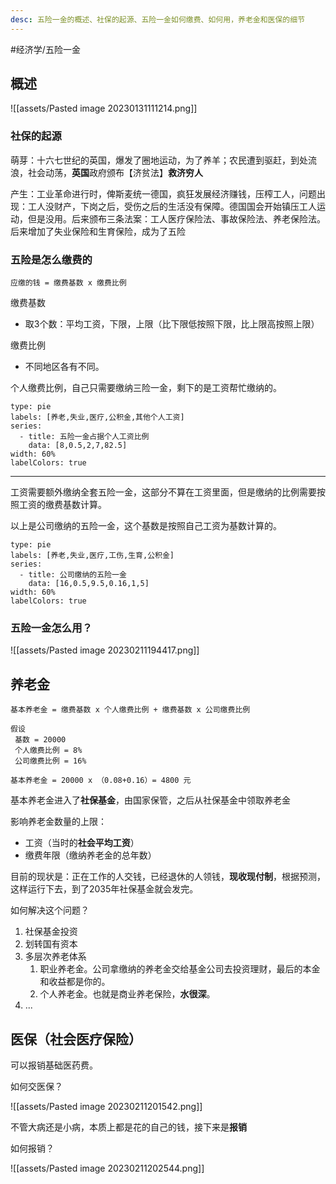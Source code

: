 ```yaml
---
desc: 五险一金的概述、社保的起源、五险一金如何缴费、如何用，养老金和医保的细节
---
```



#经济学/五险一金

## 概述

![[assets/Pasted image 20230131111214.png]]


### 社保的起源

萌芽：十六七世纪的英国，爆发了圈地运动，为了养羊；农民遭到驱赶，到处流浪，社会动荡，**英国**政府颁布【济贫法】**救济穷人**

产生：工业革命进行时，俾斯麦统一德国，疯狂发展经济赚钱，压榨工人，问题出现：工人没财产，下岗之后，受伤之后的生活没有保障。德国国会开始镇压工人运动，但是没用。后来颁布三条法案：工人医疗保险法、事故保险法、养老保险法。后来增加了失业保险和生育保险，成为了五险

### 五险是怎么缴费的

```
应缴的钱 = 缴费基数 x 缴费比例
```

缴费基数

- 取3个数：平均工资，下限，上限（比下限低按照下限，比上限高按照上限）

缴费比例

- 不同地区各有不同。

个人缴费比例，自己只需要缴纳三险一金，剩下的是工资帮忙缴纳的。

```chart
type: pie
labels: [养老,失业,医疗,公积金,其他个人工资]
series:
  - title: 五险一金占据个人工资比例
    data: [8,0.5,2,7,82.5]
width: 60%
labelColors: true
```

---

工资需要额外缴纳全套五险一金，这部分不算在工资里面，但是缴纳的比例需要按照工资的缴费基数计算。

以上是公司缴纳的五险一金，这个基数是按照自己工资为基数计算的。

```chart
type: pie
labels: [养老,失业,医疗,工伤,生育,公积金]
series:
  - title: 公司缴纳的五险一金
    data: [16,0.5,9.5,0.16,1,5]
width: 60%
labelColors: true
```

### 五险一金怎么用？

![[assets/Pasted image 20230211194417.png]]

## 养老金

```
基本养老金 = 缴费基数 x 个人缴费比例 + 缴费基数 x 公司缴费比例

假设 
 基数 = 20000
 个人缴费比例 = 8%
 公司缴费比例 = 16%
 
基本养老金 = 20000 x （0.08+0.16）= 4800 元
```

基本养老金进入了**社保基金**，由国家保管，之后从社保基金中领取养老金

影响养老金数量的上限：
- 工资（当时的**社会平均工资**）
- 缴费年限（缴纳养老金的总年数）

目前的现状是：正在工作的人交钱，已经退休的人领钱，**现收现付制**，根据预测，这样运行下去，到了2035年社保基金就会发完。

如何解决这个问题？

1. 社保基金投资
2. 划转国有资本
3. 多层次养老体系
	1. 职业养老金。公司拿缴纳的养老金交给基金公司去投资理财，最后的本金和收益都是你的。
	2. 个人养老金。也就是商业养老保险，**水很深**。
4. ...


## 医保（社会医疗保险）

可以报销基础医药费。

如何交医保？

![[assets/Pasted image 20230211201542.png]]

不管大病还是小病，本质上都是花的自己的钱，接下来是**报销**

如何报销？

![[assets/Pasted image 20230211202544.png]]




